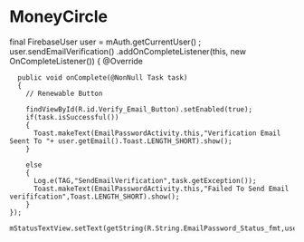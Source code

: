# MoneyCircle

final FirebaseUser user = mAuth.getCurrentUser() ;
user.sendEmailVerification()
    .addOnCompleteListener(this, new OnCompleteListener())
    {
      @Override
      
      public void onComplete(@NonNull Task task)
      {
        // Renewable Button
        
        findViewById(R.id.Verify_Email_Button).setEnabled(true);
        if(task.isSuccessful())
        {
          Toast.makeText(EmailPasswordActivity.this,"Verification Email Seent To "+ user.getEmail().Toast.LENGTH_SHORT).show();
        }
        
        else
        {
          Log.e(TAG,"SendEmailVerification",task.getException());
          Toast.makeText(EmailPasswordActivity.this,"Failed To Send Email verififcation",Toast.LENGTH_SHORT).show();
        }
    });
    
    mStatusTextView.setText(getString(R.String.EmailPassword_Status_fmt,user.getEmail(),user.isEmailVerified()));
